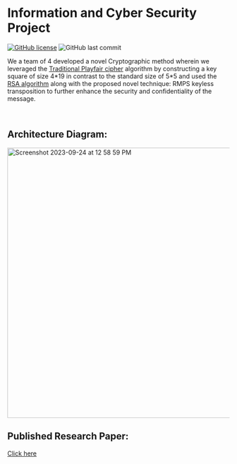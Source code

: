 # Information and Cyber Security Project

[![GitHub license](https://img.shields.io/github/license/piyush26c/Modified-Playfair-Cipher-Algorithm)](https://github.com/piyush26c/Modified-Playfair-Cipher-Algorithm/blob/main/LICENSE)
![GitHub last commit](https://img.shields.io/github/last-commit/piyush26c/Modified-Playfair-Cipher-Algorithm)

We a team of 4 developed a novel Cryptographic method wherein we leveraged
the [Traditional Playfair cipher](https://en.wikipedia.org/wiki/Playfair_cipher) algorithm by
constructing a key square of size 4\*19 in contrast to the standard
size of 5\*5 and used the [RSA algorithm](https://en.wikipedia.org/wiki/RSA_(cryptosystem))  along with the
proposed novel technique: RMPS keyless transposition to
further enhance the security and confidentiality of the
message.

<br>

## Architecture Diagram:
<img width="613" alt="Screenshot 2023-09-24 at 12 58 59 PM" src="https://github.com/piyush26c/Modified-Playfair-Cipher-Algorithm/assets/40906515/e0d4308c-445a-486e-97ba-1dca3e8f3397">

<br>

## Published Research Paper:
[Click here](https://scholar.google.com/citations?view_op=view_citation&hl=en&user=25Qgwk0AAAAJ&sortby=pubdate&citation_for_view=25Qgwk0AAAAJ:5nxA0vEk-isC)
